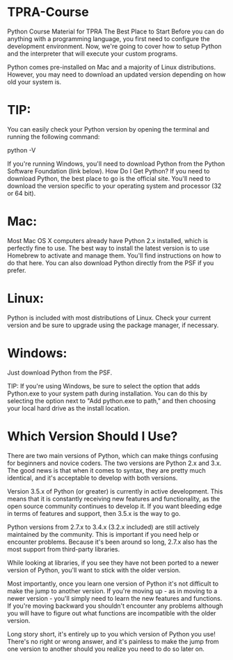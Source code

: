 # TPRA-Course
Python Course Material for TPRA 
The Best Place to Start
Before you can do anything with a programming language, you first need to configure the development environment. Now, we're going to cover how to setup Python and the interpreter that will execute your custom programs.

Python comes pre-installed on Mac and a majority of Linux distributions. However, you may need to download an updated version depending on how old your system is.
 
# TIP:
You can easily check your Python version by opening the terminal and running the following command:

python -V

If you're running Windows, you'll need to download Python from the Python Software Foundation (link below).
How Do I Get Python?
If you need to download Python, the best place to go is the official site. You'll need to download the version specific to your operating system and processor (32 or 64 bit).

# Mac: 
Most Mac OS X computers already have Python 2.x installed, which is perfectly fine to use. The best way to install the latest version is to use Homebrew to activate and manage them. You'll find instructions on how to do that here. You can also download Python directly from the PSF if you prefer.

# Linux: 
Python is included with most distributions of Linux. Check your current version and be sure to upgrade using the package manager, if necessary.
 
# Windows: 
Just download Python from the PSF.
 
TIP: If you're using Windows, be sure to select the option that adds Python.exe to your system path during installation. You can do this by selecting the option next to "Add python.exe to path," and then choosing your local hard drive as the install location.

# Which Version Should I Use?

There are two main versions of Python, which can make things confusing for beginners and novice coders. The two versions are Python 2.x and 3.x. The good news is that when it comes to syntax, they are pretty much identical, and it's acceptable to develop with both versions.
 
Version 3.5.x of Python (or greater) is currently in active development. This means that it is constantly receiving new features and functionality, as the open source community continues to develop it. If you want bleeding edge in terms of features and support, then 3.5.x is the way to go.
 
Python versions from 2.7.x to 3.4.x (3.2.x included) are still actively maintained by the community. This is important if you need help or encounter problems. Because it's been around so long, 2.7.x also has the most support from third-party libraries. 
 
While looking at libraries, if you see they have not been ported to a newer version of Python, you'll want to stick with the older version.
 
Most importantly, once you learn one version of Python it's not difficult to make the jump to another version. If you're moving up - as in moving to a newer version - you'll simply need to learn the new features and functions. If you're moving backward you shouldn't encounter any problems although you will have to figure out what functions are incompatible with the older version.
 
Long story short, it's entirely up to you which version of Python you use! There's no right or wrong answer, and it's painless to make the jump from one version to another should you realize you need to do so later on.
